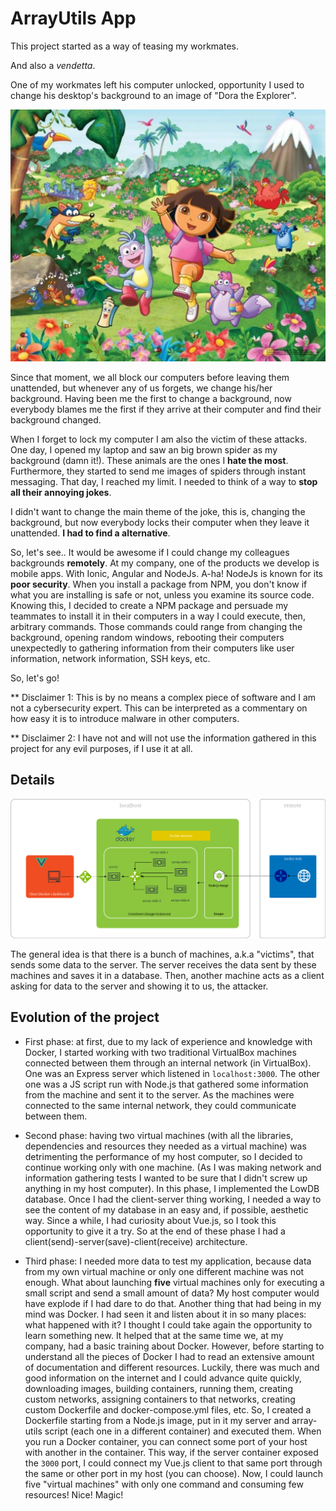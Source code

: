 # ArrayUtils App

This project started as a way of teasing my workmates.

And also a *vendetta*.

One of my workmates left his computer unlocked, opportunity I used to change his desktop's background to an image of "Dora the Explorer".

![](images/dora_the_explorer_wallpaper.jpg?raw=true)

Since that moment, we all block our computers before leaving them unattended, but whenever any of us forgets, we change his/her background. Having been me the first to change a background, now everybody blames me the first if they arrive at their computer and find their background changed.

When I forget to lock my computer I am also the victim of these attacks. One day, I opened my laptop and saw an big brown spider as my background (damn it!). These animals are the ones I **hate the most**. Furthermore, they started to send me images of spiders through instant messaging. That day, I reached my limit. I needed to think of a way to **stop all their annoying jokes**.

I didn't want to change the main theme of the joke, this is, changing the background, but now everybody locks their computer when they leave it unattended. **I had to find a alternative**.

So, let's see.. It would be awesome if I could change my colleagues backgrounds **remotely**. At my company, one of the products we develop is mobile apps. With Ionic, Angular and NodeJs. A-ha! NodeJs is known for its **poor security**. When you install a package from NPM, you don't know if what you are installing is safe or not, unless you examine its source code. Knowing this, I decided to create a NPM package and persuade my teammates to install it in their computers in a way I could execute, then, arbitrary commands. Those commands could range from changing the background, opening random windows, rebooting their computers unexpectedly to gathering information from their computers like user information, network information, SSH keys, etc.

So, let's go!

** Disclaimer 1: This is by no means a complex piece of software and I am not a cybersecurity expert. This can be interpreted as a commentary on how easy it is to introduce malware in other computers.

** Disclaimer 2: I have not and will not use the information gathered in this project for any evil purposes, if I use it at all.

## Details
![](images/diagram.png?raw=true)

The general idea is that there is a bunch of machines, a.k.a "victims", that sends some data to the server. The server receives the data sent by these machines and saves it in a database. Then, another machine acts as a client asking for data to the server and showing it to us, the attacker.

## Evolution of the project
- First phase: at first, due to my lack of experience and knowledge with Docker, I started working with two traditional VirtualBox machines connected between them through an internal network (in VirtualBox). One was an Express server which listened in `localhost:3000`. The other one was a JS script run with Node.js that gathered some information from the machine and sent it to the server. As the machines were connected to the same internal network, they could communicate between them.

- Second phase: having two virtual machines (with all the libraries, dependencies and resources they needed as a virtual machine) was detrimenting the performance of my host computer, so I decided to continue working only with one machine. (As I was making network and information gathering tests I wanted to be sure that I didn't screw up anything in my host computer). In this phase, I implemented the LowDB database. Once I had the client-server thing working, I needed a way to see the content of my database in an easy and, if possible, aesthetic way. Since a while, I had curiosity about Vue.js, so I took this opportunity to give it a try. So at the end of these phase I had a client(send)-server(save)-client(receive) architecture.

- Third phase: I needed more data to test my application, because data from my own virtual machine or only one different machine was not enough. What about launching **five** virtual machines only for executing a small script and send a small amount of data? My host computer would have explode if I had dare to do that. Another thing that had being in my mind was Docker. I had seen it and listen about it in so many places: what happened with it? I thought I could take again the opportunity to learn something new. It helped that at the same time we, at my company, had a basic training about
Docker. However, before starting to understand all the pieces of Docker I had to read an extensive amount of documentation and different resources. Luckily, there was much and good information on the internet and I could advance quite quickly, downloading images, building containers, running them, creating custom networks, assigning containers to that networks, creating custom Dockerfile and docker-compose.yml files, etc. So, I created a Dockerfile starting from a Node.js image, put in it my server and array-utils script (each one in a different container) and executed them. When you run a Docker container, you can connect some port of your host with another in the container. This way, if the server container exposed the `3000` port, I could connect my Vue.js client to that same port through the same or other port in my host (you can choose). Now, I could launch five "virtual machines" with only one command and consuming few resources! Nice! Magic!

